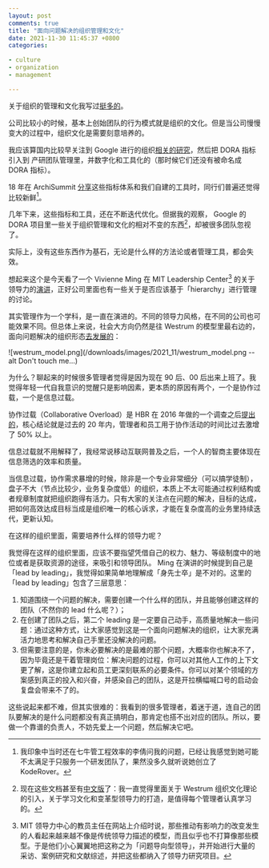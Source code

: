 ```yaml
---
layout: post
comments: true
title: "面向问题解决的组织管理和文化"
date: 2021-11-30 11:45:37 +0800
categories: 

- culture
- organization
- management

---
```


关于组织的管理和文化我写过[挺多的](/categories/culture/)。

公司比较小的时候，基本上创始团队的行为模式就是组织的文化。但是当公司慢慢变大的过程中，组织文化是需要刻意培养的。

我应该算国内比较早关注到 Google 进行的组织[相关的研究](https://www.nytimes.com/2016/02/28/magazine/what-google-learned-from-its-quest-to-build-the-perfect-team.html)，然后把 DORA 指标引入到 产研团队管理里，并数字化和工具化的（那时候它们还没有被命名成 DORA 指标）。

18 年在 ArchiSummit [分享](/2018/08/how-to-measure-tech-organization-performance/)这些指标体系和我们自建的工具时，同行们普遍还觉得比较新鲜[^1]。

几年下来，这些指标和工具，还在不断迭代优化。但据我的观察， Google 的 DORA 项目里一些关于组织管理和文化的相对不变的东西[^2]，却被很多团队忽视了。

实际上，没有这些东西作为基石，无论是什么样的方法论或者管理工具，都会失效。

想起来这个是今天看了一个 Vivienne Ming 在
MIT Leadership Center[^3]
 的关于领导力的[演讲](https://www.youtube.com/watch?v=I4SWZb50VYk)，正好公司里面也有一些关于是否应该基于「hierarchy」进行管理的讨论。
 
其实管理作为一个学科，是一直在演进的。不同的领导力风格，在不同的公司也可能效果不同。但总体上来说，社会大方向仍然是往 Westrum 的模型里最右边的，面向问题解决的组织形态[去发展的](https://hbr.org/2018/03/what-kind-of-leadership-works-best-at-your-company)：

![westrum_model.png](/downloads/images/2021_11/westrum_model.png --alt Don't touch me...)

为什么？聊起来的时候很多管理者觉得是因为现在 90 后、00 后出来上班了。我觉得年轻一代自我意识的觉醒只是影响因素，更本质的原因有两个，一个是协作过载，一个是信息过载。

协作过载（Collaborative Overload）是 HBR 在 2016 年做的一个调查之后[提出的](https://hbr.org/2016/01/collaborative-overload)，核心结论就是过去的 20 年内，管理者和员工用于协作活动的时间比过去激增了 50% 以上。

信息过载就不用解释了，我经常说移动互联网普及之后，一个人的智商主要体现在信息筛选的效率和质量。

当信息过载，协作需求暴增的时候，除非是一个专业非常细分（可以搞学徒制），盘子不大（节点比较少，业务复杂度低）的组织，本质上不太可能通过权利结构或者规章制度就把组织跑得有活力。只有大家的关注点在问题的解决，目标的达成，把如何高效达成目标当成是组织唯一的核心诉求，才能在复杂度高的业务里持续迭代，更新认知。

在这样的组织里面，需要培养什么样的领导力呢？

我觉得在这样的组织里面，应该不要指望凭借自己的权力、魅力、等级制度中的地位或者是获取资源的途径，来吸引和领导团队。 Ming 在演讲的时候提到自己是「lead by leading」，我觉得如果简单地理解成「身先士卒」是不对的。这里的「lead by leading」包含了三层意思：

1. 知道围绕一个问题的解决，需要创建一个什么样的团队，并且能够创建这样的团队（不然你的 lead 什么呢？）；
2. 在创建了团队之后，第二个 leading 是一定要自己动手，高质量地解决一些问题：通过这种方式，让大家感觉到这是一个面向问题解决的组织，让大家充满活力地思考和解决自己手里还没解决的问题。
3. 但需要注意的是，你未必要解决的是最难的那个问题，大概率你也解决不了，因为毕竟还是干着管理岗位：解决问题的过程，你可以对其他人工作的上下文更了解，这是你建立起和员工更深刻联系的必要条件。你可以对某个领域的方案感到真正的投入和兴奋，并感染自己的团队，这是开拉横幅喊口号的启动会复盘会带来不了的。

这些说起来都不难，但其实很难的：我看到的很多管理者，着迷于道，连自己的团队要解决的是什么问题都没有真正搞明白，那肯定也搭不出对应的团队。所以，要做一个靠谱的负责人，不妨先爱上一个问题，然后解决它吧。

[^1]: 我印象中当时还在七牛管工程效率的李倩问我的问题，已经让我感觉到她可能不太满足于只服务一个研发团队了，果然没多久就听说她创立了 KodeRover。
[^2]: 现在这些文档甚至有[中文版](https://cloud.google.com/architecture/devops/devops-culture-westrum-organizational-culture)了：我一直觉得里面关于 Westrum 组织文化理论的引入，关于学习文化和变革型领导力的打造，是值得每个管理者认真学习的。
[^3]: MIT 领导力中心的教员主任在网站上介绍时说，那些推动有影响力的改变发生的人看起来越来越不像是传统领导力描述的模型，而且似乎也不打算像那些模型。于是他们小心翼翼地把这称之为「问题导向型领导」，并开始进行大量的采访、案例研究和文献综述，并把这些都纳入了领导力研究项目。